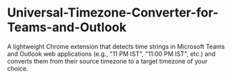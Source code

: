 # Universal-Timezone-Converter-for-Teams-and-Outlook
A lightweight Chrome extension that detects time strings in Microsoft Teams and Outlook web applications (e.g., "11 PM IST", "11:00 PM IST", etc.) and converts them from their source timezone to a target timezone of your choice.
